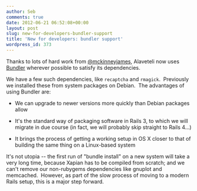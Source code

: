 ```yaml
---
author: Seb
comments: true
date: 2012-06-21 06:52:08+00:00
layout: post
slug: new-for-developers-bundler-support
title: 'New for developers: bundler support'
wordpress_id: 373
---
```


Thanks to lots of hard work from [@mckinneyjames](https://twitter.com/#!/mckinneyjames), Alaveteli now uses [Bundler](http://gembundler.com/) wherever possible to satisfy its dependencies.

We have a few such dependencies, like `recaptcha` and `rmagick`.  Previously we installed these from system packages on Debian.  The advantages of using Bundler are:




  * We can upgrade to newer versions more quickly than Debian packages allow


  * It's the standard way of packaging software in Rails 3, to which we will migrate in due course (in fact, we will probably skip straight to Rails 4...)


  * It brings the process of getting a working setup in OS X closer to that of building the same thing on a Linux-based system



It's not utopia -- the first run of "bundle install" on a new system will take a very long time, because Xapian has to be compiled from scratch; and we can't remove our non-rubygems dependencies like gnuplot and memcached.  However, as part of the slow process of moving to a modern Rails setup, this is a major step forward.


